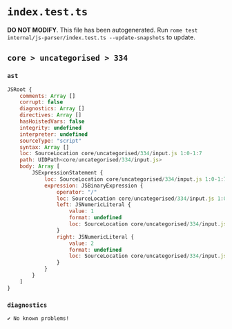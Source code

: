 # `index.test.ts`

**DO NOT MODIFY**. This file has been autogenerated. Run `rome test internal/js-parser/index.test.ts --update-snapshots` to update.

## `core > uncategorised > 334`

### `ast`

```javascript
JSRoot {
	comments: Array []
	corrupt: false
	diagnostics: Array []
	directives: Array []
	hasHoistedVars: false
	integrity: undefined
	interpreter: undefined
	sourceType: "script"
	syntax: Array []
	loc: SourceLocation core/uncategorised/334/input.js 1:0-1:7
	path: UIDPath<core/uncategorised/334/input.js>
	body: Array [
		JSExpressionStatement {
			loc: SourceLocation core/uncategorised/334/input.js 1:0-1:7
			expression: JSBinaryExpression {
				operator: "/"
				loc: SourceLocation core/uncategorised/334/input.js 1:0-1:7
				left: JSNumericLiteral {
					value: 1
					format: undefined
					loc: SourceLocation core/uncategorised/334/input.js 1:1-1:2
				}
				right: JSNumericLiteral {
					value: 2
					format: undefined
					loc: SourceLocation core/uncategorised/334/input.js 1:6-1:7
				}
			}
		}
	]
}
```

### `diagnostics`

```
✔ No known problems!

```
